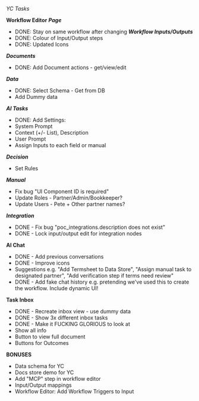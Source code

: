 *YC Tasks*

**Workflow Editor**
***Page***
- DONE: Stay on same workflow after changing
***Workflow Inputs/Outputs***
- DONE: Colour of Input/Output steps
- DONE: Updated Icons

***Documents***
- DONE: Add Document actions - get/view/edit

***Data***
- DONE: Select Schema - Get from DB
- Add Dummy data

***AI Tasks***
- DONE: Add Settings: 
 - System Prompt
 - Context (+/- List), Description
 - User Prompt
- Assign Inputs to each field or manual

***Decision***
- Set Rules

***Manual***
- Fix bug "UI Component ID is required"
- Update Roles - Partner/Admin/Bookkeeper?
- Update Users - Pete + Other partner names?

***Integration***
- DONE - Fix bug "poc_integrations.description does not exist"
- DONE - Lock input/output edit for integration nodes


**AI Chat**
- DONE - Add previous conversations
- DONE - Improve icons
- Suggestions e.g. "Add Termsheet to Data Store", "Assign manual task to designated partner", "Add verification step if terms need review"
- DONE - Add fake chat history e.g. pretending we've used this to create the workflow.  Include dynamic UI!


**Task Inbox**
- DONE - Recreate inbox view - use dummy data
- DONE - Show 3x different inbox tasks
- DONE - Make it FUCKING GLORIOUS to look at
 - Show all info
 - Button to view full document
 - Buttons for Outcomes


**BONUSES**
- Data schema for YC
- Docs store demo for YC
- Add "MCP" step in workflow editor
- Input/Output mappings
- Workflow Editor: Add Workflow Triggers to Input
